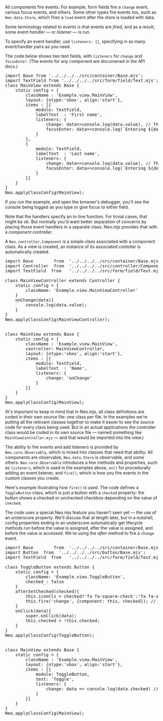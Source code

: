 All components fire events. For example, form fields fire a `change` event, various 
focus events, and others. Some other types fire events too, such as `Neo.data.Store`, 
which fires a `load` event after the store is loaded with data.

Some terminology related to events is that events are _fired_, and as a result, some 
event _handler_ &mdash; or _listener_ &mdash; is run.

To specify an event handler, use `listeners: {}`, specifying in as many event/handler
pairs as you need. 

The code below shows two text fields, with `listeners` for `change` and `focusEnter`.
(The events for any component are documened in the API docs.)

<pre data-neo>
import Base from '../../../../src/container/Base.mjs';
import TextField from '../../../../src/form/field/Text.mjs';
class MainView extends Base {
    static config = {
        className : 'Example.view.MainView',
        layout: {ntype:'vbox', align:'start'},
        items : [{
            module: TextField,
            labelText  : 'First name',
            listeners: {
                change: data=>console.log(data.value), // There are other properties, like oldValue
                focusEnter: data=>console.log(`Entering ${data.component.labelText}`) 
            }
        },
        {
            module: TextField,
            labelText  : 'Last name',
            listeners: {
                change: data=>console.log(data.value), // There are other properties, like oldValue
                focusEnter: data=>console.log(`Entering ${data.component.labelText}`) 
            }
        }]
    }
}
Neo.applyClassConfig(MainView);
</pre>

If you run the example, and open the browser's debugger, you'll see the console being logged as you type or give
focus to either field.

Note that the handlers specify an in-line function. For trivial cases, that might be ok. But normally
you'd want better separation of concerns by placing those event handlers in a separate class. Neo.mjs provides
that with a _component controller_. 

A `Neo.controller.Component` is a simple class associated with a component class. As a view is created, an 
instance of its associated contoller is automatically created. 

<pre data-neo>
import Base        from  '../../../../src/container/Base.mjs';
import Controller  from  '../../../../src/controller/Component.mjs';
import TextField  from   '../../../../src/form/field/Text.mjs';

class MainViewController extends Controller {
    static config = {
        className: 'Example.view.MainViewController'
    }
    onChange(data){
        console.log(data.value);
    }
}
Neo.applyClassConfig(MainViewController);


class MainView extends Base {
    static config = {
        className : 'Example.view.MainView',
        controller: MainViewController,
        layout: {ntype:'vbox', align:'start'},
        items : [{
            module: TextField,
            labelText  : 'Name',
            listeners: {
                change: 'onChange'
            }
        }]
    }
}
Neo.applyClassConfig(MainView);
</pre>

(It's important to keep in mind that in Neo.mjs, all class definitions are coded in their own
source file: one class per file. In the examples we're putting all the relevant classes together
to make it easier to see the source code for every class being used. But in an 
actual applications the controller class would be coded in its own source file &mdash; named something
like `MainViewController.mjs` &mdash; and that would be imported into the view.)

The ability to fire events and add listeners is provided by `Neo.core.Observable`, which is mixed into 
classes that need that ability. All components are observable, `Neo.data.Store` is observable, and some
others. `Neo.core.Observable` introduces a few methods and properties, such as `listeners`, which
is used in the examples above, `on()` for procedurally adding an event listener, and `fire()`, which is 
how you fire events in the custom classes you create.

Here's example illustrating how `fire()` is used. The code defines a `ToggleButton`
class, which is just a button with a `checked` property: the button shows a checked or unchecked
checkbox depending on the value of `checked`. 

The code uses a special Neo.mjs feature you haven't seen yet &mdash; the use of an underscore property. 
We'll discuss that at length later, but in a nutshell, config properties ending in an underscore 
automatically get lifecycle methods run before the value is assigned, after the value is assigned, and 
before the value is accessed. We're using the _after_ method to fire a `change` event.

<pre data-neo>
import Base        from  '../../../../src/container/Base.mjs';
import Button  from  '../../../../src/button/Base.mjs';
import TextField  from   '../../../../src/form/field/Text.mjs';

class ToggleButton extends Button {
    static config = {
        className: 'Example.view.ToggleButton',
        checked_: false
    }
    afterSetChecked(checked){
        this.iconCls = checked?'fa fa-square-check':'fa fa-square';
        this.fire('change', {component: this, checked}); // This is where our custom event is being fired
    }
    onClick(data){
        super.onClick(data); 
        this.checked = !this.checked;      
    }
}
Neo.applyClassConfig(ToggleButton);


class MainView extends Base {
    static config = {
        className : 'Example.view.MainView',
        layout: {ntype:'vbox', align:'start'},
        items : [{
            module: ToggleButton,
            text: 'Toggle',
            listeners: {
                change: data => console.log(data.checked) // Here, we're listening to the custom event
            }
        }]
    }
}
Neo.applyClassConfig(MainView);
</pre>
